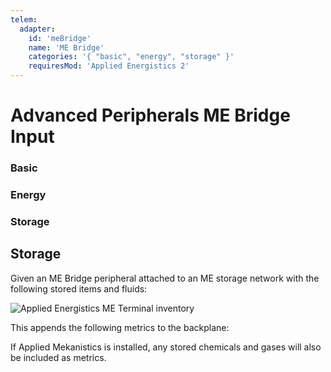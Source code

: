 ```yaml
---
telem:
  adapter:
    id: 'meBridge'
    name: 'ME Bridge'
    categories: '{ "basic", "energy", "storage" }'
    requiresMod: 'Applied Energistics 2'
---
```


# Advanced Peripherals ME Bridge Input <RepoLink path="lib/input/advancedPeripherals/MEBridgeInputAdapter.lua" />

<!--@include: ./common/preamble.md -->

### Basic

<MetricTable
  prefix="apmebridge:"
  :metrics="[
    { name: 'energy_usage',       value: '0.0 - inf', unit: 'FE/t'  },
    { name: 'item_storage_used',  value: '0 - inf',   unit: 'bytes' },
    { name: 'fluid_storage_used', value: '0 - inf',   unit: 'bytes' },
    { name: 'cell_count',         value: '0 - inf'                  }
  ]"
/>

### Energy

<MetricTable
  prefix="apmebridge:"
  :metrics="[
    { name: 'energy',     value: '0.0 - inf', unit: 'FE'  },
    { name: 'max_energy', value: '0.0 - inf', unit: 'FE'  }
  ]"
/>

### Storage

<MetricTable
  prefix="apmebridge:"
  :metrics="[
    { name: 'item_storage_capacity',    value: '0 - inf', unit: 'bytes' },
    { name: 'item_storage_available',   value: '0 - inf', unit: 'bytes' },
    { name: 'fluid_storage_capacity',   value: '0 - inf', unit: 'bytes' },
    { name: 'fluid_storage_available',  value: '0 - inf', unit: 'bytes' }
  ]"
/>

## Storage

Given an ME Bridge peripheral attached to an ME storage network with the following stored items and fluids:

![Applied Energistics ME Terminal inventory](/assets/me-inventory.webp)

This appends the following metrics to the backplane:

<MetricTable
  prefix="storage:"
  :metrics="[
    { name: 'minecraft:lava',       value: 29.25, unit: 'B'     },
    { name: 'minecraft:oak_planks', value: 3,     unit: 'item'  },
    { name: 'minecraft:redstone',   value: 1408,  unit: 'item'  }
  ]"
/>

If Applied Mekanistics is installed, any stored chemicals and gases will also be included as metrics.